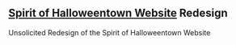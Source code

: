 ## **[Spirit of Halloweentown Website](https://spiritofhalloweentown.com/) Redesign**
Unsolicited Redesign of the Spirit of Halloweentown Website

